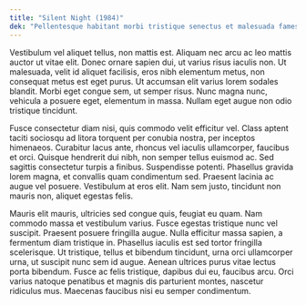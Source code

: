 ```yaml
---
title: "Silent Night (1984)"
dek: "Pellentesque habitant morbi tristique senectus et malesuada fames ac turpis egestas."
---
```


Vestibulum vel aliquet tellus, non mattis est. Aliquam nec arcu ac leo mattis auctor ut vitae elit. Donec ornare sapien dui, ut varius risus iaculis non. Ut malesuada, velit id aliquet facilisis, eros nibh elementum metus, non consequat metus est eget purus. Ut accumsan elit varius lorem sodales blandit. Morbi eget congue sem, ut semper risus. Nunc magna nunc, vehicula a posuere eget, elementum in massa. Nullam eget augue non odio tristique tincidunt.

Fusce consectetur diam nisi, quis commodo velit efficitur vel. Class aptent taciti sociosqu ad litora torquent per conubia nostra, per inceptos himenaeos. Curabitur lacus ante, rhoncus vel iaculis ullamcorper, faucibus et orci. Quisque hendrerit dui nibh, non semper tellus euismod ac. Sed sagittis consectetur turpis a finibus. Suspendisse potenti. Phasellus gravida lorem magna, et convallis quam condimentum sed. Praesent lacinia ac augue vel posuere. Vestibulum at eros elit. Nam sem justo, tincidunt non mauris non, aliquet egestas felis.

Mauris elit mauris, ultricies sed congue quis, feugiat eu quam. Nam commodo massa et vestibulum varius. Fusce egestas tristique nunc vel suscipit. Praesent posuere fringilla augue. Nulla efficitur massa sapien, a fermentum diam tristique in. Phasellus iaculis est sed tortor fringilla scelerisque. Ut tristique, tellus et bibendum tincidunt, urna orci ullamcorper urna, ut suscipit nunc sem id augue. Aenean ultrices purus vitae lectus porta bibendum. Fusce ac felis tristique, dapibus dui eu, faucibus arcu. Orci varius natoque penatibus et magnis dis parturient montes, nascetur ridiculus mus. Maecenas faucibus nisi eu semper condimentum.
